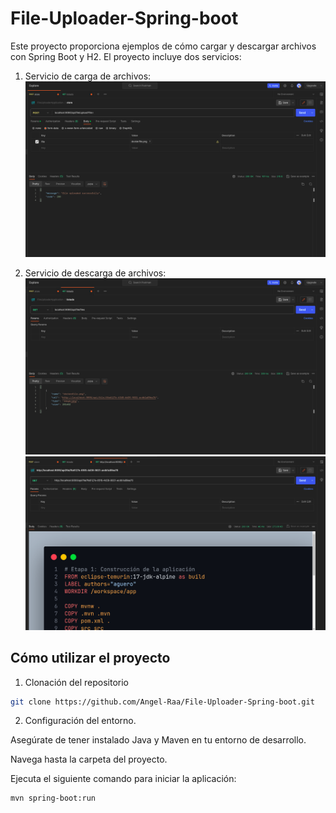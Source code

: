 # File-Uploader-Spring-boot

Este proyecto proporciona ejemplos de cómo cargar y descargar archivos con Spring Boot y H2. El proyecto incluye dos servicios:

1. Servicio de carga de archivos:
![](https://github.com/Angel-Raa/File-Uploader-Spring-boot/blob/main/src/main/resources/img/docs-1.png)

2. Servicio de descarga de archivos:
![](https://github.com/Angel-Raa/File-Uploader-Spring-boot/blob/main/src/main/resources/img/docs-3.png)
![](https://github.com/Angel-Raa/File-Uploader-Spring-boot/blob/main/src/main/resources/img/docs-2.png)
   


## Cómo utilizar el proyecto

1. Clonación del repositorio
```bash
git clone https://github.com/Angel-Raa/File-Uploader-Spring-boot.git
```
2. Configuración del entorno.
   
Asegúrate de tener instalado Java y Maven en tu entorno de desarrollo.

Navega hasta la carpeta del proyecto.

Ejecuta el siguiente comando para iniciar la aplicación:
```bash
mvn spring-boot:run
```
